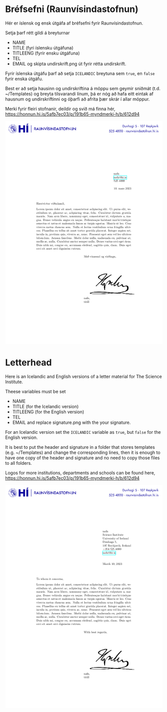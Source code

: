 # Bréfsefni (Raunvísindastofnun)

Hér er íslensk og ensk útgáfa af bréfsefni fyrir Raunvísindastofnun. 

Setja þarf rétt gildi á breyturnar
* NAME
* TITLE (fyri íslensku útgáfuna)
* TITLEENG (fyrir ensku útgáfuna)
* TEL
* EMAIL
og skipta undirskrift.png út fyrir rétta undirskrift.

Fyrir íslenska útgáfu þarf að setja `ICELANDIC` breytuna sem `true`, en `false` fyrir enska útgáfu.

Best er að setja hausinn og undirskriftina á möppu sem geymir sniðmát (t.d. ~/Templates) og breyta tilsvarandi línum, þá er nóg að hafa eitt eintak af hausnum og undirskriftinni og óþarfi að afrita þær skrár í allar möppur. 

Merki fyrir fleiri stofnanir, deildir og svið má finna hér, https://honnun.hi.is/5afb7ec03/p/191b65-myndmerki-h/b/612d94

![Skjáskot](letter_is.png)

# Letterhead

Here is an Icelandic and English versions of a letter material for The Science Institute.

Theese variables must be set
* NAME
* TITLE (for the Icelandic version)
* TITLEENG (for the English version)
* TEL
* EMAIL
and replace signature.png with the your signature.

For an Icelandic version set the `ICELANDIC` variable as `true`, but `false` for the English version.

It is best to put the header and signature in a folder that stores templates (e.g. ~/Templates) and change the corresponding lines, then it is enough to have one copy of the header and signature and no need to copy those files to all folders.

Logos for more institutions, departments and schools can be found here, https://honnun.hi.is/5afb7ec03/p/191b65-myndmerki-h/b/612d94

![Screenshot](letter_en.png)
